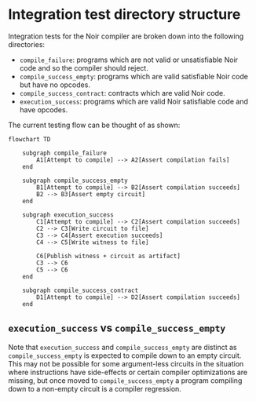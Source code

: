 # Integration test directory structure

Integration tests for the Noir compiler are broken down into the following directories:

- `compile_failure`: programs which are not valid or unsatisfiable Noir code and so the compiler should reject.
- `compile_success_empty`: programs which are valid satisfiable Noir code but have no opcodes.
- `compile_success_contract`: contracts which are valid Noir code.
- `execution_success`: programs which are valid Noir satisfiable code and have opcodes.

The current testing flow can be thought of as shown:
```mermaid
flowchart TD

    subgraph compile_failure
        A1[Attempt to compile] --> A2[Assert compilation fails]
    end

    subgraph compile_success_empty
        B1[Attempt to compile] --> B2[Assert compilation succeeds]
        B2 --> B3[Assert empty circuit]
    end

    subgraph execution_success
        C1[Attempt to compile] --> C2[Assert compilation succeeds]
        C2 --> C3[Write circuit to file]
        C3 --> C4[Assert execution succeeds]
        C4 --> C5[Write witness to file]
        
        C6[Publish witness + circuit as artifact]
        C3 --> C6
        C5 --> C6
    end

    subgraph compile_success_contract
        D1[Attempt to compile] --> D2[Assert compilation succeeds]
    end
```

## `execution_success` vs `compile_success_empty`

Note that `execution_success` and `compile_success_empty` are distinct as `compile_success_empty` is expected to compile down to an empty circuit. This may not be possible for some argument-less circuits in the situation where instructions have side-effects or certain compiler optimizations are missing, but once moved to `compile_success_empty` a program compiling down to a non-empty circuit is a compiler regression.


